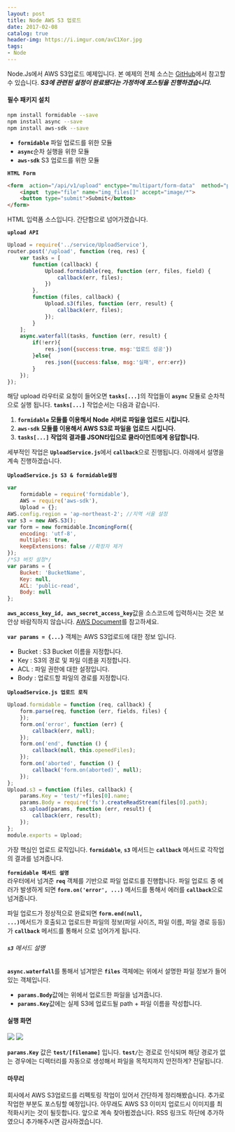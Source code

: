 ```yaml
---
layout: post
title: Node AWS S3 업로드
date: 2017-02-08
catalog: true
header-img: https://i.imgur.com/avC1Xor.jpg
tags:
- Node
---
```



Node.Js에서 AWS S3업로드 예제입니다. 본 예제의 전체 소스는 [GitHub](https://github.com/cheese10yun/node-yun)에서 참고할 수 있습니다.
***S3에 관련된 설정이 완료됐다는 가정하에 포스팅을 진행하겠습니다.***

#### 필수 패키지 설치
```bash
npm install formidable --save
npm install async --save
npm install aws-sdk --save
```

* <code><b>formidable</b></code> 파일 업로드를 위한 모듈
* <code><b>async</b></code>순차 실행을 위한 모듈
* <code><b>aws-sdk</b></code> S3 업로드를 위한 모듈

<code><b>HTML Form</b></code>
```html
<form  action="/api/v1/upload" enctype="multipart/form-data"  method="post">
    <input  type="file" name="img_files[]" accept="image/*">
    <button type="submit">Submit</button>
</form>
```

HTML 입력폼 소스입니다. 간단함으로 넘어가겠습니다.

<code><b>upload API</b></code>

```javascript
Upload = require('../service/UploadService'),
router.post('/upload', function (req, res) {
    var tasks = [
        function (callback) {
            Upload.formidable(req, function (err, files, field) {
                callback(err, files);
            })
        },
        function (files, callback) {
            Upload.s3(files, function (err, result) {
                callback(err, files);
            });
        }
    ];
    async.waterfall(tasks, function (err, result) {
        if(!err){
            res.json({success:true, msg:'업로드 성공'})
        }else{
            res.json({success:false, msg:'실패', err:err})
        }
    });
});
```

해당 upload 라우터로 요청이 들어오면 <code><b>tasks[...]</b></code>의 작업들이 <code><b>async</b></code>
모듈로 순차적으로 실행 됩니다. <code><b>tasks[...]</b></code> 작업순서는 다음과 같습니다.

1. **<code><b>formidable</b></code> 모듈를 이용해서 Node 서버로 파일을 업로드 시킵니다.**
2. **<code><b>aws-sdk</b></code> 모듈를 이용해서 AWS S3로 파일을 업로드 시킵니다.**
3. **<code><b>tasks[...]</b></code> 작업의 결과를 JSON타입으로 클라이언트에게 응답합니다.**

세부적인 작업은 <code><b>UploadService.js</b></code>에서 <code><b>callback</b></code>으로 진행됩니다.
아래에서 설명을 계속 진행하겠습니다.

<code><b>UploadService.js S3 & formidable설정 </b></code>

```javascript
var
    formidable = require('formidable'),
    AWS = require('aws-sdk'),
    Upload = {};
AWS.config.region = 'ap-northeast-2'; //지역 서울 설정
var s3 = new AWS.S3();
var form = new formidable.IncomingForm({
    encoding: 'utf-8',
    multiples: true,
    keepExtensions: false //확장자 제거
});
/*S3 버킷 설정*/
var params = {
    Bucket: 'BucketName',
    Key: null,
    ACL: 'public-read',
    Body: null
};
```

<code><b>aws_access_key_id, aws_secret_access_key</b></code>값을 소스코드에 입력하시는 것은 보안상 바람직하지 않습니다.
[AWS Document](http://docs.aws.amazon.com/cli/latest/userguide/cli-chap-getting-started.html)를 참고하세요.

<code><b>var params = {...}</b></code> 객체는 AWS S3업로드에 대한 정보 입니다.

* Bucket :  S3 Bucket 이름을 지정합니다.
* Key : S3의 경로 및 파일 이름을 지정합니다.
* ACL : 파일 권한에 대한 설정입니다.
* Body : 업로드할 파일의 경로를 지정합니다.

<code><b>UploadService.js 업로드 로직</b></code>
```javascript
Upload.formidable = function (req, callback) {
    form.parse(req, function (err, fields, files) {
    });
    form.on('error', function (err) {
        callback(err, null);
    });
    form.on('end', function () {
        callback(null, this.openedFiles);
    });
    form.on('aborted', function () {
        callback('form.on(aborted)', null);
    });
};
Upload.s3 = function (files, callback) {
    params.Key = 'test/'+files[0].name;
    params.Body = require('fs').createReadStream(files[0].path);
    s3.upload(params, function (err, result) {
        callback(err, result);
    });
};
module.exports = Upload;
```

가장 핵심인 업로드 로직입니다. <code><b>formidable</b></code>, <code><b>s3</b></code> 메서드는 <code><b>callback</b></code> 메서드로
각작업의 결과를 넘겨줍니다.

<code><b>formidable 메서드 설명</b></code>   
라우터에서 넘겨준 <code><b>req</b></code> 객체를 기반으로 파일 업로드를 진행합니다.
파일 업로드 중 에러가 발생하게 되면 <code><b>form.on('error', ...)</b></code> 메서드를 통해서 에러를 <code><b>callback</b></code>으로 넘겨줍니다.

파일 업로드가 정상적으로 완료되면 <code><b>form.end(null, ...)</b></code>메서드가 호출되고 업로드한 파일의 정보(파일 사이즈, 파일 이름, 파일 경로 등등)가 <code><b>callback</b></code> 메서드를 통해서 으로 넘어가게 됩니다.  

###### <code><b>s3</b></code> 메서드 설명

<code><b>async.waterfall</b></code>를 통해서 넘겨받은 <code><b>files</b></code> 객체에는 위에서 설명한 파일 정보가 들어있는 객체입니다.

* <code><b>params.Body</b></code>값에는 위에서 업로드한 파일을 넘겨줍니다.
* <code><b>params.Key</b></code>값에는 실제 S3에 업로드될 path + 파일 이름을 작성합니다.


#### 실행 화면

![](https://i.imgur.com/P0bMJdM.png)
![](https://i.imgur.com/u2qStuu.png)

<code><b>params.Key</b></code> 값은 <code><b>test/[filename]</b></code> 입니다.
<code><b>test/</b></code>는 경로로 인식되며 해당 경로가 없는 경우에는 디렉터리를 자동으로 생성해서 파일을 목적지까지 안전하게? 전달됩니다.

#### 마무리
 회사에서 AWS S3업로드를 리펙토링 작업이 있어서 간단하게 정리해봤습니다.
 추가로 작업한 부분도 포스팅할 예정입니다.
 아무래도 AWS S3 이미지 업로드시 이미지를 최적화시키는 것이 될듯합니다.
 앞으로 계속 찾아뵙겠습니다.
 RSS 링크도 하단에 추가하였으니 추가해주시면 감사하겠습니다.
